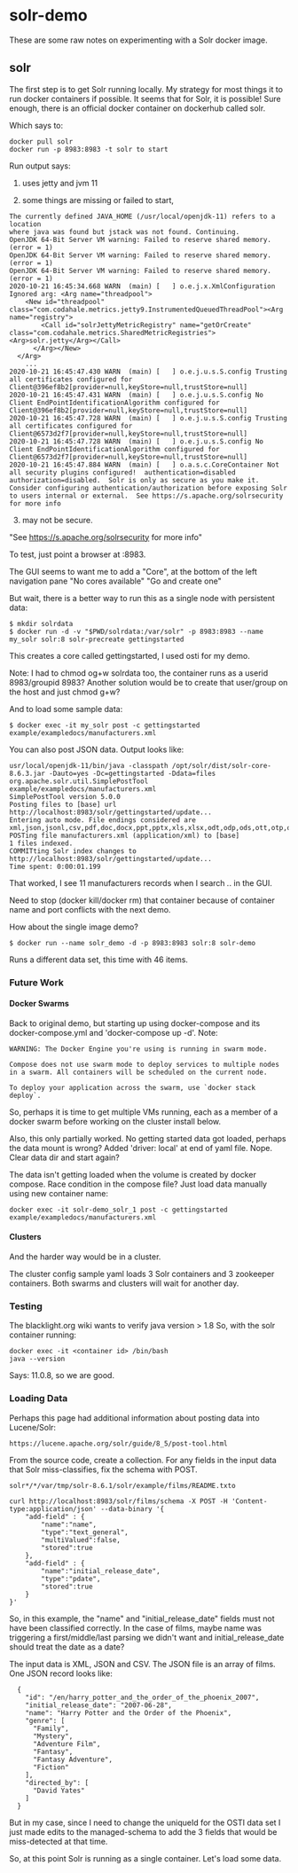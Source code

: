 # solr-demo

These are some raw notes on experimenting with a Solr docker image.

## solr

The first step is to get Solr running locally. 
My strategy for most things it to run docker containers if possible. 
It seems that for Solr, it is possible!
Sure enough, there is an official docker container on dockerhub called solr.

Which says to:

```
docker pull solr
docker run -p 8983:8983 -t solr to start
```

Run output says:

1. uses jetty and jvm 11

2. some things are missing or failed to start, 

```
The currently defined JAVA_HOME (/usr/local/openjdk-11) refers to a location
where java was found but jstack was not found. Continuing.
OpenJDK 64-Bit Server VM warning: Failed to reserve shared memory. (error = 1)
OpenJDK 64-Bit Server VM warning: Failed to reserve shared memory. (error = 1)
OpenJDK 64-Bit Server VM warning: Failed to reserve shared memory. (error = 1)
2020-10-21 16:45:34.668 WARN  (main) [   ] o.e.j.x.XmlConfiguration Ignored arg: <Arg name="threadpool">
    <New id="threadpool" class="com.codahale.metrics.jetty9.InstrumentedQueuedThreadPool"><Arg name="registry">
        <Call id="solrJettyMetricRegistry" name="getOrCreate" class="com.codahale.metrics.SharedMetricRegistries"><Arg>solr.jetty</Arg></Call>
      </Arg></New>
  </Arg>
    ...
2020-10-21 16:45:47.430 WARN  (main) [   ] o.e.j.u.s.S.config Trusting all certificates configured for Client@396ef8b2[provider=null,keyStore=null,trustStore=null]
2020-10-21 16:45:47.431 WARN  (main) [   ] o.e.j.u.s.S.config No Client EndPointIdentificationAlgorithm configured for Client@396ef8b2[provider=null,keyStore=null,trustStore=null]
2020-10-21 16:45:47.728 WARN  (main) [   ] o.e.j.u.s.S.config Trusting all certificates configured for Client@6573d2f7[provider=null,keyStore=null,trustStore=null]
2020-10-21 16:45:47.728 WARN  (main) [   ] o.e.j.u.s.S.config No Client EndPointIdentificationAlgorithm configured for Client@6573d2f7[provider=null,keyStore=null,trustStore=null]
2020-10-21 16:45:47.884 WARN  (main) [   ] o.a.s.c.CoreContainer Not all security plugins configured!  authentication=disabled authorization=disabled.  Solr is only as secure as you make it. Consider configuring authentication/authorization before exposing Solr to users internal or external.  See https://s.apache.org/solrsecurity for more info
```

3. may not be secure.

"See https://s.apache.org/solrsecurity for more info"

To test, just point a browser at <host IP>:8983.

The GUI seems to want me to add a "Core", at the bottom of the left navigation
pane "No cores available" "Go and create one"

But wait, there is a better way to run this as a single node with
persistent data:

```
$ mkdir solrdata
$ docker run -d -v "$PWD/solrdata:/var/solr" -p 8983:8983 --name my_solr solr:8 solr-precreate gettingstarted
```

This creates a core called gettingstarted, I used osti for my demo.

Note: I had to chmod og+w solrdata too, the container runs as a userid 
8983/groupid 8983?  Another solution would be to create that user/group on the
host and just chmod g+w?

And to load some sample data:

```
$ docker exec -it my_solr post -c gettingstarted example/exampledocs/manufacturers.xml
```

You can also post JSON data.  Output looks like:

```
usr/local/openjdk-11/bin/java -classpath /opt/solr/dist/solr-core-8.6.3.jar -Dauto=yes -Dc=gettingstarted -Ddata=files org.apache.solr.util.SimplePostTool example/exampledocs/manufacturers.xml
SimplePostTool version 5.0.0
Posting files to [base] url http://localhost:8983/solr/gettingstarted/update...
Entering auto mode. File endings considered are xml,json,jsonl,csv,pdf,doc,docx,ppt,pptx,xls,xlsx,odt,odp,ods,ott,otp,ots,rtf,htm,html,txt,log
POSTing file manufacturers.xml (application/xml) to [base]
1 files indexed.
COMMITting Solr index changes to http://localhost:8983/solr/gettingstarted/update...
Time spent: 0:00:01.199
```

That worked, I see 11 manufacturers records when I search *.*.
in the GUI.

Need to stop (docker kill/docker rm) that container because of 
container name and port conflicts with the next demo.

How about the single image demo?

```
$ docker run --name solr_demo -d -p 8983:8983 solr:8 solr-demo
```

Runs a different data set, this time with 46 items.

### Future Work

#### Docker Swarms

Back to original demo, but starting up using docker-compose and its
docker-compose.yml and 'docker-compose up -d'.  Note:

```
WARNING: The Docker Engine you're using is running in swarm mode.

Compose does not use swarm mode to deploy services to multiple nodes in a swarm. All containers will be scheduled on the current node.

To deploy your application across the swarm, use `docker stack deploy`.
```

So, perhaps it is time to get multiple VMs running, each as a member of
a docker swarm before working on the cluster install below.

Also, this only partially worked.  No getting started data got loaded,
perhaps the data mount is wrong?  Added 'driver: local' at end of yaml file.
Nope.  Clear data dir and start again?

The data isn't getting loaded when the volume is created by docker compose.
Race condition in the compose file?  Just load data manually using
new container name:

```
docker exec -it solr-demo_solr_1 post -c gettingstarted example/exampledocs/manufacturers.xml
```

#### Clusters

And the harder way would be in a cluster.

The cluster config sample yaml loads 3 Solr containers and 3 zookeeper 
containers.
Both swarms and clusters will wait for another day.

### Testing

The blacklight.org wiki wants to verify java version > 1.8
So, with the solr container running:

```
docker exec -it <container id> /bin/bash
java --version
```

Says: 11.0.8, so we are good.

### Loading Data

Perhaps this page had additional information about posting data
into Lucene/Solr:

`https://lucene.apache.org/solr/guide/8_5/post-tool.html`

From the source code, create a collection.  For any fields in the input
data that Solr miss-classifies, fix the schema with POST.

```
solr*/*/var/tmp/solr-8.6.1/solr/example/films/README.txto

curl http://localhost:8983/solr/films/schema -X POST -H 'Content-type:application/json' --data-binary '{
    "add-field" : {
        "name":"name",
        "type":"text_general",
        "multiValued":false,
        "stored":true
    },
    "add-field" : {
        "name":"initial_release_date",
        "type":"pdate",
        "stored":true
    }
}'
```

So, in this example, the "name" and "initial_release_date" fields must
not have been classified correctly.  In the case of films, maybe name
was triggering a first/middle/last parsing we didn't want and 
initial_release_date should treat the date as a date?

The input data is XML, JSON and CSV.  The JSON file is an array of films.
One JSON record looks like:

```
  {
    "id": "/en/harry_potter_and_the_order_of_the_phoenix_2007",
    "initial_release_date": "2007-06-28",
    "name": "Harry Potter and the Order of the Phoenix",
    "genre": [
      "Family",
      "Mystery",
      "Adventure Film",
      "Fantasy",
      "Fantasy Adventure",
      "Fiction"
    ],
    "directed_by": [
      "David Yates"
    ]
  }
```

But in my case, since I need to change the uniqueId for the OSTI data
set I just made edits to the managed-schema to add the 3 fields
that would be miss-detected at that time.

So, at this point Solr is running as a single container.  Let's load
some data.

